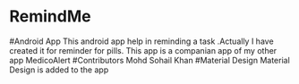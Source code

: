 # RemindMe
#Android App
This android app help in reminding a task .Actually I have created it for reminder for pills.
This app is a companian app of my other app MedicoAlert
#Contributors
Mohd Sohail Khan
#Material Design
Material Design is added to the app

